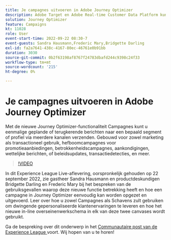 ```yaml
---
title: Je campagnes uitvoeren in Adobe Journey Optimizer
description: Adobe Target en Adobe Real-time Customer Data Platform kunnen worden geïntegreerd om een meer gepersonaliseerde klantenervaring te bieden. In deze livestreamgebeurtenis, zie hoe het integreren van deze twee platforms ondernemingen kan helpen gegevens in real time verzamelen, en dan gerichte ervaringen creëren en testen. Bekijk het einde-tot-einde proces van deze krachtige mogelijkheden in een live demonstratie.
solution: Journey Optimizer
feature: Campaigns
kt: 11028
role: User
event-start-time: 2022-09-22 08:30-7
event-guests: Sandra Hausmann,Frederic Mary,Bridgette Darling
exl-id: fa2a7641-438c-4167-80ec-46761e0b91bb
duration: 3030
source-git-commit: 0b2f63198af8767f24783dbafd244c9398c24f33
workflow-type: tm+mt
source-wordcount: '215'
ht-degree: 0%

---
```


# Je campagnes uitvoeren in Adobe Journey Optimizer

Met de nieuwe Journey Optimizer-functionaliteit Campagnes kunt u eenmalige geplande of terugkerende berichten naar een bepaald segment of profiel via meerdere kanalen verzenden. Gebouwd voor zowel marketing als transactioneel gebruik, hefboomcampagnes voor promotieaanbiedingen, betrokkenheidscampagnes, aankondigingen, wettelijke berichten, of beleidsupdates, transactiedetecties, en meer.

>[!VIDEO](https://video.tv.adobe.com/v/3409504/?quality=12&learn=on)

In dit Experience League Live-aflevering, oorspronkelijk gehouden op 22 september 2022, zie gastheer Sandra Hausmann en productdeskundigen Bridgette Darling en Frederic Mary bij het bespreken van de gebruiksgevallen waarop deze nieuwe functie betrekking heeft en hoe een campagne in Journey Optimizer eenvoudig kan worden opgezet en uitgevoerd. Leer over hoe u zowel Campagnes als Schavens zult gebruiken om dwingende gepersonaliseerde klantenervaringen te leveren en hoe het nieuwe in-line overseinenwerkschema in elk van deze twee canvases wordt gebruikt.

Ga de bespreking over dit onderwerp in het [ Communautaire post van de Experience League ](https://experienceleaguecommunities.adobe.com/t5/journey-optimizer-discussions/experience-league-live-post-session-discussion-execute-your/m-p/547896#M52) voort. Wij hopen van u te horen!

